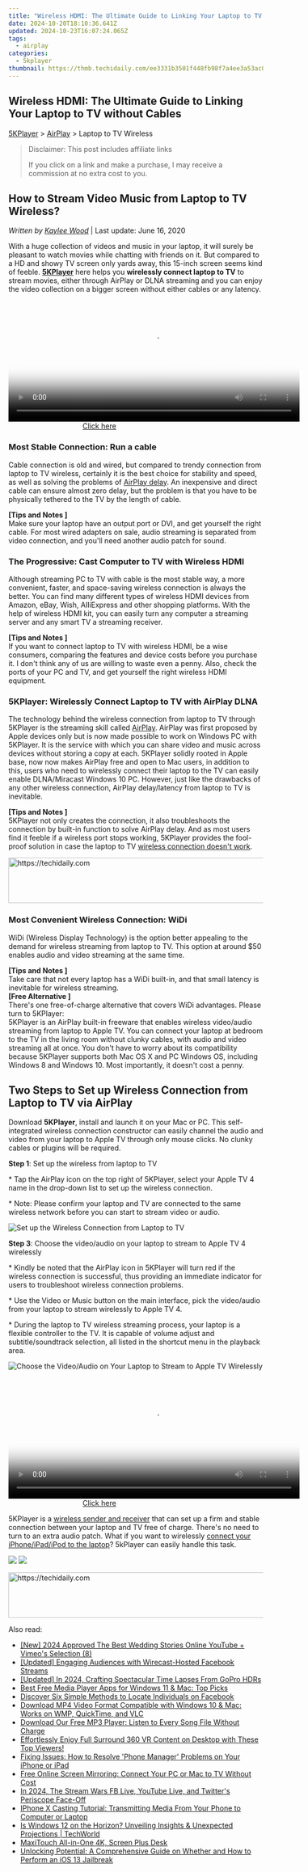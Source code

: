 ```yaml
---
title: "Wireless HDMI: The Ultimate Guide to Linking Your Laptop to TV without Cables"
date: 2024-10-20T18:10:36.641Z
updated: 2024-10-23T16:07:24.065Z
tags:
  - airplay
categories:
  - 5kplayer
thumbnail: https://thmb.techidaily.com/ee3331b3501f448fb98f7a4ee3a53ac099c1c123c857eac1255a179cf5757415.jpg
---
```


## Wireless HDMI: The Ultimate Guide to Linking Your Laptop to TV without Cables

[5KPlayer](https://tools.techidaily.com/5kplayer/products/) \> [AirPlay](https://tools.techidaily.com/5kplayer/airplay/) \> Laptop to TV Wireless

>  Disclaimer: This post includes affiliate links
>
>  If you click on a link and make a purchase, I may receive a commission at no extra cost to you.
>

## How to Stream Video Music from Laptop to TV Wireless?

 _Written by [Kaylee Wood](https://www.quora.com/profile/Amanda-Hu-21)_ | Last update: June 16, 2020

With a huge collection of videos and music in your laptop, it will surely be pleasant to watch movies while chatting with friends on it. But compared to a HD and showy TV screen only yards away, this 15-inch screen seems kind of feeble. **[5KPlayer](https://tools.techidaily.com/5kplayer/products/)** here helps you **wirelessly connect laptop to TV** to stream movies, either through AirPlay or DLNA streaming and you can enjoy the video collection on a bigger screen without either cables or any latency.

<!-- affiliate ads begin -->
<span id="1982508">
					<video width="576" height="240" style="cursor:pointer"
           poster="//a.impactradius-go.com/display-clicktoplayimage/1982508.png"
           onclick="if(!this.playClicked){this.play();this.setAttribute('controls',true);this.playClicked=true;}">
	   <source src="//a.impactradius-go.com/display-ad/22993-1982508">
	   <img src="//a.impactradius-go.com/display-clicktoplayimage/1982508.png" style="border: none; height: 100%; width: 100%; object-fit: contain">
	</video>
	<div style="width:360px;text-align:center"><a href="javascript:window.open(decodeURIComponent('https%3A%2F%2Fhomestyler.sjv.io%2Fc%2F5597632%2F1982508%2F22993'), '_blank');void(0);">Click here</a></div>
</span>
<img height="0" width="0" src="https://imp.pxf.io/i/5597632/1982508/22993" style="position:absolute;visibility:hidden;" border="0" />
<!-- affiliate ads end -->

### Most Stable Connection: Run a cable

Cable connection is old and wired, but compared to trendy connection from laptop to TV wireless, certainly it is the best choice for stability and speed, as well as solving the problems of [AirPlay delay](https://tools.techidaily.com/5kplayer/airplay/). An inexpensive and direct cable can ensure almost zero delay, but the problem is that you have to be physically tethered to the TV by the length of cable.

**\[Tips and Notes \]**  
 Make sure your laptop have an output port or DVI, and get yourself the right cable. For most wired adapters on sale, audio streaming is separated from video connection, and you'll need another audio patch for sound.

### The Progressive: Cast Computer to TV with Wireless HDMI

Although streaming PC to TV with cable is the most stable way, a more convenient, faster, and space-saving wireless connection is always the better. You can find many different types of wireless HDMI devices from Amazon, eBay, Wish, AIIiExpress and other shopping platforms. With the help of wireless HDMI kit, you can easily turn any computer a streaming server and any smart TV a streaming receiver. 

**\[Tips and Notes \]**  
If you want to connect laptop to TV with wireless HDMI, be a wise consumers, comparing the features and device costs before you purchase it. I don't think any of us are willing to waste even a penny. Also, check the ports of your PC and TV, and get yourself the right wireless HDMI equipment.

### 5KPlayer: Wirelessly Connect Laptop to TV with AirPlay DLNA

The technology behind the wireless connection from laptop to TV through 5KPlayer is the streaming skill called [AirPlay](https://tools.techidaily.com/5kplayer/airplay/). AirPlay was first proposed by Apple devices only but is now made possible to work on Windows PC with 5KPlayer. It is the service with which you can share video and music across devices without storing a copy at each. 5KPlayer solidly rooted in Apple base, now now makes AirPlay free and open to Mac users, in addition to this, users who need to wirelessly connect their laptop to the TV can easily enable DLNA/Miracast Windows 10 PC. However, just like the drawbacks of any other wireless connection, AirPlay delay/latency from laptop to TV is inevitable.

**\[Tips and Notes \]**  
 5KPlayer not only creates the connection, it also troubleshoots the connection by built-in function to solve AirPlay delay. And as most users find it feeble if a wireless port stops working, 5KPlayer provides the fool-proof solution in case the laptop to TV [wireless connection doesn't work](https://tools.techidaily.com/5kplayer/airplay/).

<!-- affiliate ads begin -->
<a href="https://appsumo.8odi.net/c/5597632/2123738/7443" target="_top" id="2123738">
  <img src="//a.impactradius-go.com/display-ad/7443-2123738" border="0" alt="https://techidaily.com" width="600" height="90"/>
</a>
<img height="0" width="0" src="https://appsumo.8odi.net/i/5597632/2123738/7443" style="position:absolute;visibility:hidden;" border="0" />
<!-- affiliate ads end -->

### Most Convenient Wireless Connection: WiDi

WiDi (Wireless Display Technology) is the option better appealing to the demand for wireless streaming from laptop to TV. This option at around $50 enables audio and video streaming at the same time.

**\[Tips and Notes \]**  
Take care that not every laptop has a WiDi built-in, and that small latency is inevitable for wireless streaming.  
**\[Free Alternative \]**  
 There's one free-of-charge alternative that covers WiDi advantages. Please turn to 5KPlayer:  
 5KPlayer is an AirPlay built-in freeware that enables wireless video/audio streaming from laptop to Apple TV. You can connect your laptop at bedroom to the TV in the living room without clunky cables, with audio and video streaming all at once. You don't have to worry about its compatibility because 5KPlayer supports both Mac OS X and PC Windows OS, including Windows 8 and Windows 10\. Most importantly, it doesn't cost a penny.

## Two Steps to Set up Wireless Connection from Laptop to TV via AirPlay

Download **5KPlayer**, install and launch it on your Mac or PC. This self-integrated wireless connection constructor can easily channel the audio and video from your laptop to Apple TV through only mouse clicks. No clunky cables or plugins will be required.

**Step 1**: Set up the wireless from laptop to TV

\* Tap the AirPlay icon on the top right of 5KPlayer, select your Apple TV 4 name in the drop-down list to set up the wireless connection.

\* Note: Please confirm your laptop and TV are connected to the same wireless network before you can start to stream video or audio.

![Set up the Wireless Connection from Laptop to TV](https://www.5kplayer.com/airplay/../dlna/img/dlna-compliant-5kplayer.jpg) 

**Step 3**: Choose the video/audio on your laptop to stream to Apple TV 4 wirelessly

\* Kindly be noted that the AirPlay icon in 5KPlayer will turn red if the wireless connection is successful, thus providing an immediate indicator for users to troubleshoot wireless connection problems.

\* Use the Video or Music button on the main interface, pick the video/audio from your laptop to stream wirelessly to Apple TV 4.

\* During the laptop to TV wireless streaming process, your laptop is a flexible controller to the TV. It is capable of volume adjust and subtitle/soundtrack selection, all listed in the shortcut menu in the playback area.

![Choose the Video/Audio on Your Laptop to Stream to Apple TV Wirelessly](https://www.5kplayer.com/airplay/img/5k-airplay-airplay-with-win10-xsy-15021502.jpg) 

<!-- affiliate ads begin -->
<span id="1983551">
					<video width="576" height="240" style="cursor:pointer"
           poster="//a.impactradius-go.com/display-clicktoplayimage/1983551.png"
           onclick="if(!this.playClicked){this.play();this.setAttribute('controls',true);this.playClicked=true;}">
	   <source src="//a.impactradius-go.com/display-ad/22993-1983551">
	   <img src="//a.impactradius-go.com/display-clicktoplayimage/1983551.png" style="border: none; height: 100%; width: 100%; object-fit: contain">
	</video>
	<div style="width:360px;text-align:center"><a href="javascript:window.open(decodeURIComponent('https%3A%2F%2Fhomestyler.sjv.io%2Fc%2F5597632%2F1983551%2F22993'), '_blank');void(0);">Click here</a></div>
</span>
<img height="0" width="0" src="https://imp.pxf.io/i/5597632/1983551/22993" style="position:absolute;visibility:hidden;" border="0" />
<!-- affiliate ads end -->

5KPlayer is a [wireless sender and receiver](https://tools.techidaily.com/5kplayer/airplay/) that can set up a firm and stable connection between your laptop and TV free of charge. There's no need to turn to an extra audio patch. What if you want to wirelessly [connect your iPhone/iPad/iPod to the laptop](https://tools.techidaily.com/5kplayer/airplay/)? 5kPlayer can easily handle this task.

[![](https://www.5kplayer.com/airplay/../button/freedownwhitewin.png)](https://tools.techidaily.com/5kplayer/products/) [![](https://www.5kplayer.com/airplay/../button/freedownbackmac.png)](https://tools.techidaily.com/5kplayer/products/)

<!-- affiliate ads begin -->
<a href="https://appsumo.8odi.net/c/5597632/2144310/7443" target="_top" id="2144310">
  <img src="//a.impactradius-go.com/display-ad/7443-2144310" border="0" alt="https://techidaily.com" width="728" height="90"/>
</a>
<img height="0" width="0" src="https://appsumo.8odi.net/i/5597632/2144310/7443" style="position:absolute;visibility:hidden;" border="0" />
<!-- affiliate ads end -->

<ins class="adsbygoogle"
     style="display:block"
     data-ad-format="autorelaxed"
     data-ad-client="ca-pub-7571918770474297"
     data-ad-slot="1223367746"></ins>

<ins class="adsbygoogle"
     style="display:block"
     data-ad-client="ca-pub-7571918770474297"
     data-ad-slot="8358498916"
     data-ad-format="auto"
     data-full-width-responsive="true"></ins>

<span class="atpl-alsoreadstyle">Also read:</span>
<div><ul>
<li><a href="https://youtube-web.techidaily.com/024-approved-the-best-wedding-stories-online-youtube-plus-vimeos-selection-8/"><u>[New] 2024 Approved The Best Wedding Stories Online YouTube + Vimeo's Selection (8)</u></a></li>
<li><a href="https://facebook-video-recording.techidaily.com/updated-engaging-audiences-with-wirecast-hosted-facebook-streams/"><u>[Updated] Engaging Audiences with Wirecast-Hosted Facebook Streams</u></a></li>
<li><a href="https://fox-http.techidaily.com/updated-in-2024-crafting-spectacular-time-lapses-from-gopro-hdrs/"><u>[Updated] In 2024, Crafting Spectacular Time Lapses From GoPro HDRs</u></a></li>
<li><a href="https://media-tips.techidaily.com/best-free-media-player-apps-for-windows-11-and-mac-top-picks/"><u>Best Free Media Player Apps for Windows 11 & Mac: Top Picks</u></a></li>
<li><a href="https://techtrends.techidaily.com/discover-six-simple-methods-to-locate-individuals-on-facebook/"><u>Discover Six Simple Methods to Locate Individuals on Facebook</u></a></li>
<li><a href="https://media-tips.techidaily.com/download-mp4-video-format-compatible-with-windows-10-and-mac-works-on-wmp-quicktime-and-vlc/"><u>Download MP4 Video Format Compatible with Windows 10 & Mac: Works on WMP, QuickTime, and VLC</u></a></li>
<li><a href="https://media-tips.techidaily.com/download-our-free-mp3-player-listen-to-every-song-file-without-charge/"><u>Download Our Free MP3 Player: Listen to Every Song File Without Charge</u></a></li>
<li><a href="https://media-tips.techidaily.com/effortlessly-enjoy-full-surround-360-vr-content-on-desktop-with-these-top-viewers/"><u>Effortlessly Enjoy Full Surround 360 VR Content on Desktop with These Top Viewers!</u></a></li>
<li><a href="https://fox-metric.techidaily.com/fixing-issues-how-to-resolve-phone-manager-problems-on-your-iphone-or-ipad/"><u>Fixing Issues: How to Resolve 'Phone Manager' Problems on Your iPhone or iPad</u></a></li>
<li><a href="https://media-tips.techidaily.com/free-online-screen-mirroring-connect-your-pc-or-mac-to-tv-without-cost/"><u>Free Online Screen Mirroring: Connect Your PC or Mac to TV Without Cost</u></a></li>
<li><a href="https://youtube-tips.techidaily.com/24-the-stream-wars-fb-live-youtube-live-and-twitters-periscope-face-off/"><u>In 2024, The Stream Wars FB Live, YouTube Live, and Twitter's Periscope Face-Off</u></a></li>
<li><a href="https://media-tips.techidaily.com/iphone-x-casting-tutorial-transmitting-media-from-your-phone-to-computer-or-laptop/"><u>IPhone X Casting Tutorial: Transmitting Media From Your Phone to Computer or Laptop</u></a></li>
<li><a href="https://win-tips.techidaily.com/is-windows-12-on-the-horizon-unveiling-insights-and-unexpected-projections-techworld/"><u>Is Windows 12 on the Horizon? Unveiling Insights & Unexpected Projections | TechWorld</u></a></li>
<li><a href="https://article-tips.techidaily.com/maxitouch-all-in-one-4k-screen-plus-desk/"><u>MaxiTouch All-in-One 4K, Screen Plus Desk</u></a></li>
<li><a href="https://media-tips.techidaily.com/unlocking-potential-a-comprehensive-guide-on-whether-and-how-to-perform-an-ios-13-jailbreak/"><u>Unlocking Potential: A Comprehensive Guide on Whether and How to Perform an iOS 13 Jailbreak</u></a></li>
</ul></div>

